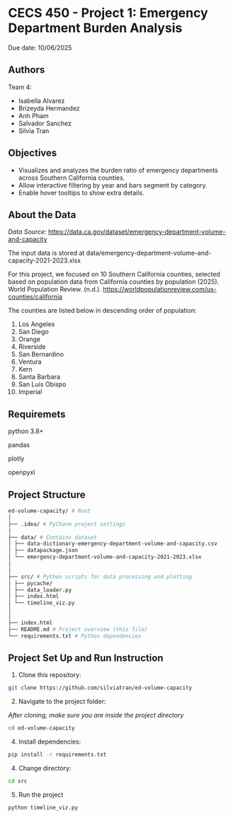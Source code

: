 # CECS 450 - Project 1: Emergency Department Burden Analysis

Due date: 10/06/2025

## Authors 
Team 4:
- Isabella Alvarez
- Brizeyda Hermandez
- Anh Pham
- Salvador Sanchez
- Silvia Tran


## Objectives
- Visualizes and analyzes the burden ratio of emergency departments across Southern California counties.
- Allow interactive filtering by year and bars segment by category.
- Enable hover tooltips to show extra details.


## About the Data
_Data Source:_ https://data.ca.gov/dataset/emergency-department-volume-and-capacity

The input data is stored at data/emergency-department-volume-and-capacity-2021-2023.xlsx

For this project, we focused on 10 Southern California counties, selected based on population data from California counties by population (2025). World Population Review. (n.d.). https://worldpopulationreview.com/us-counties/california 

The counties are listed below in descending order of population:
1. Los Angeles
2. San Diego
3. Orange
4. Riverside
5. San Bernardino
6. Ventura
7. Kern
8. Santa Barbara
9. San Luis Obispo
10. Imperial


## Requiremets
python 3.8+

pandas

plotly

openpyxl

## Project Structure
```bash
ed-volume-capacity/ # Root
│
├── .idea/ # PyCharm project settings 
|
├── data/ # Contains dataset
│ ├── data-dictionary-emergency-department-volume-and-capacity.csv
│ ├── datapackage.json
│ └── emergency-department-volume-and-capacity-2021-2023.xlsx
│
│
├── src/ # Python scripts for data processing and plotting
│ ├── pycache/
│ ├── data_loader.py
│ ├── index.html
│ └── timeline_viz.py
│
│
├── index.html
├── README.md # Project overview (this file)
└── requirements.txt # Python dependencies
```

## Project Set Up and Run Instruction
1. Clone this repository:
```bash
git clone https://github.com/silviatran/ed-volume-capacity
```

2. Navigate to the project folder:

_After cloning, make sure you are inside the project directory_
```bash
cd ed-volume-capacity
```

4. Install dependencies:
```bash
pip install -r requirements.txt
```

4. Change directory:
```bash
cd src
```

5. Run the project
```bash
python timeline_viz.py
```
